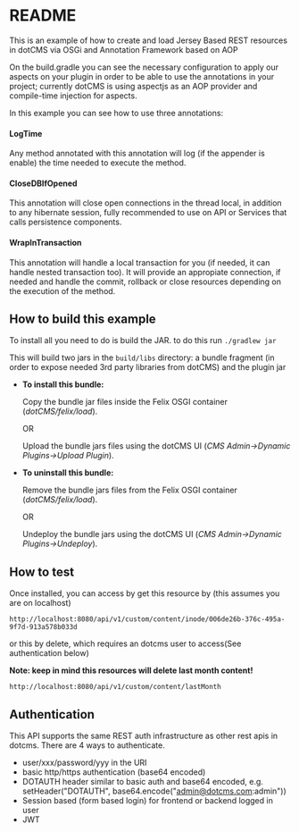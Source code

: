 
# README
This is an example of how to create and load Jersey Based REST resources in dotCMS via OSGi and Annotation Framework based on AOP 

On the build.gradle you can see the necessary configuration to apply our aspects on your plugin in order to be able to use 
the annotations in your project; currently dotCMS is using aspectjs as an AOP provider and compile-time injection for aspects.

In this example you can see how to use three annotations:

#### LogTime
Any method annotated with this annotation will log (if the appender is enable) the time needed to execute the method.

#### CloseDBIfOpened
This annotation will close open connections in the thread local, in addition to any hibernate session, fully recommended to use on API or Services that calls persistence components.

#### WrapInTransaction
This annotation will handle a local transaction for you (if needed, it can handle nested transaction too).
It will provide an appropiate connection, if needed and handle the commit, rollback or close resources depending on the execution of the method.

## How to build this example

To install all you need to do is build the JAR. to do this run
`./gradlew jar`

This will build two jars in the `build/libs` directory: a bundle fragment (in order to expose needed 3rd party libraries from dotCMS) and the plugin jar 

* **To install this bundle:**

    Copy the bundle jar files inside the Felix OSGI container (*dotCMS/felix/load*).
        
    OR
        
    Upload the bundle jars files using the dotCMS UI (*CMS Admin->Dynamic Plugins->Upload Plugin*).

* **To uninstall this bundle:**
    
    Remove the bundle jars files from the Felix OSGI container (*dotCMS/felix/load*).

    OR

    Undeploy the bundle jars using the dotCMS UI (*CMS Admin->Dynamic Plugins->Undeploy*).

## How to test

Once installed, you can access by get this resource by (this assumes you are on localhost)

`http://localhost:8080/api/v1/custom/content/inode/006de26b-376c-495a-9f7d-913a578b033d`

or this by delete, which requires an dotcms user to access(See authentication below)

**Note: keep in mind this resources will delete last month content!**

`http://localhost:8080/api/v1/custom/content/lastMonth`

## Authentication

This API supports the same REST auth infrastructure as other 
rest apis in dotcms. There are 4 ways to authenticate.

* user/xxx/password/yyy in the URI
* basic http/https authentication (base64 encoded)
* DOTAUTH header similar to basic auth and base64 encoded, e.g. setHeader("DOTAUTH", base64.encode("admin@dotcms.com:admin"))
* Session based (form based login) for frontend or backend logged in user
* JWT